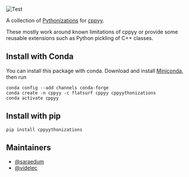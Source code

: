 ![Test](https://github.com/flatsurf/cppyythonizations/workflows/Test/badge.svg)

A collection of [Pythonizations](https://cppyy.readthedocs.io/en/latest/pythonizations.html) for [cppyy](https://cppyy.readthedocs.io/en/latest/index.html).

These mostly work around known limitations of cppyy or provide some
reusable extensions such as Python pickling of C++ classes.

## Install with Conda

You can install this package with conda. Download and install [Miniconda](https://conda.io/miniconda.html), then run

```
conda config --add channels conda-forge
conda create -n cppyy -c flatsurf cppyy cppyythonizations
conda activate cppyy
```

## Install with pip

```
pip install cppyythonizations
```

## Maintainers

* [@saraedum](https://github.com/saraedum)
* [@videlec](https://github.com/videlec)
